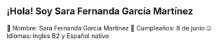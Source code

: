 ## ¡Hola! Soy Sara Fernanda García Martínez

🌸 Nombre: Sara Fernanda García Martínez
🎂 Cumpleaños: 8 de junio
🤐 Idiomas: Ingles B2 y Español nativo

